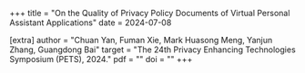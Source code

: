 +++
title = "On the Quality of Privacy Policy Documents of Virtual Personal Assistant Applications"
date = 2024-07-08

[extra]
author = "Chuan Yan, Fuman Xie, Mark Huasong Meng, Yanjun Zhang, Guangdong Bai"
target = "The 24th Privacy Enhancing Technologies Symposium (PETS), 2024."
pdf = ""
doi = ""
+++
